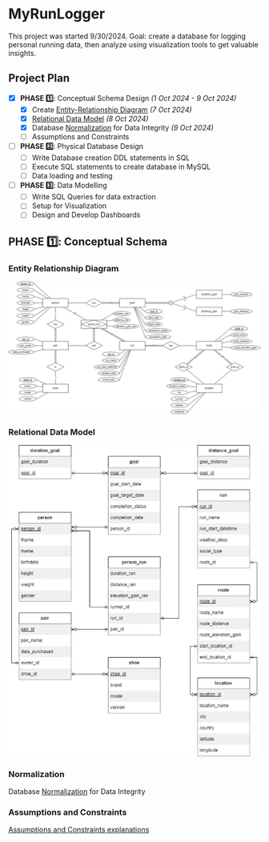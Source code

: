 # MyRunLogger

This project was started 9/30/2024.
Goal: create a database for logging personal running data, then analyze using visualization tools to get valuable insights.

## Project Plan
- [x] **PHASE 1️⃣**: Conceptual Schema Design *(1 Oct 2024 - 9 Oct 2024)*
    - [x] Create [Entity-Relationship Diagram](#entity-relationship-diagram) *(7 Oct 2024)*
    - [x] [Relational Data Model](#relational-data-model) *(8 Oct 2024)*
    - [x] Database [Normalization](#normalization) for Data Integrity *(9 Oct 2024)*
    - [ ] Assumptions and Constraints
- [ ] **PHASE 2️⃣**: Physical Database Design
    - [ ] Write Database creation DDL statements in SQL
    - [ ] Execute SQL statements to create database in MySQL
    - [ ] Data loading and testing
- [ ] **PHASE 3️⃣**: Data Modelling
    - [ ] Write SQL Queries for data extraction
    - [ ] Setup for Visualization
    - [ ] Design and Develop Dashboards

## PHASE 1️⃣: Conceptual Schema

### Entity Relationship Diagram
![MyRunLogger Entity-Relationship-Diagram](https://github.com/wongd1532/MyRunLogger/blob/main/conceptual-schema/ERD.jpg?raw=true)

### Relational Data Model
![MyRunLogger Relational-Data-Model](https://github.com/wongd1532/MyRunLogger/blob/main/conceptual-schema/relational-data-model.jpg?raw=true)

### Normalization
Database [Normalization](conceptual-schema/normalization.md) for Data Integrity

### Assumptions and Constraints
[Assumptions and Constraints explanations](conceptual-schema/assumptions-and-constraints.md)

